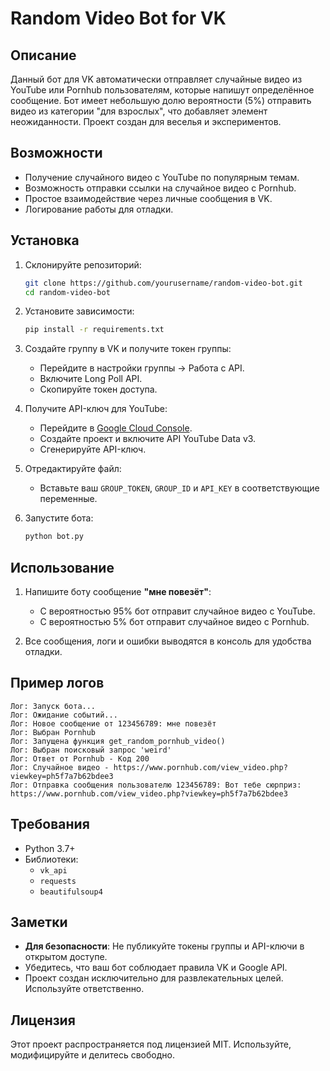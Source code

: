 
# Random Video Bot for VK

## Описание
Данный бот для VK автоматически отправляет случайные видео из YouTube или Pornhub пользователям, которые напишут определённое сообщение. Бот имеет небольшую долю вероятности (5%) отправить видео из категории "для взрослых", что добавляет элемент неожиданности. Проект создан для веселья и экспериментов.

## Возможности
- Получение случайного видео с YouTube по популярным темам.
- Возможность отправки ссылки на случайное видео с Pornhub.
- Простое взаимодействие через личные сообщения в VK.
- Логирование работы для отладки.

## Установка

1. Склонируйте репозиторий:
   ```bash
   git clone https://github.com/yourusername/random-video-bot.git
   cd random-video-bot
   ```

2. Установите зависимости:
   ```bash
   pip install -r requirements.txt
   ```

3. Создайте группу в VK и получите токен группы:
   - Перейдите в настройки группы -> Работа с API.
   - Включите Long Poll API.
   - Скопируйте токен доступа.

4. Получите API-ключ для YouTube:
   - Перейдите в [Google Cloud Console](https://console.cloud.google.com/).
   - Создайте проект и включите API YouTube Data v3.
   - Сгенерируйте API-ключ.

5. Отредактируйте файл:
   - Вставьте ваш `GROUP_TOKEN`, `GROUP_ID` и `API_KEY` в соответствующие переменные.

6. Запустите бота:
   ```bash
   python bot.py
   ```

## Использование

1. Напишите боту сообщение **"мне повезёт"**:
   - С вероятностью 95% бот отправит случайное видео с YouTube.
   - С вероятностью 5% бот отправит случайное видео с Pornhub.

2. Все сообщения, логи и ошибки выводятся в консоль для удобства отладки.

## Пример логов
```
Лог: Запуск бота...
Лог: Ожидание событий...
Лог: Новое сообщение от 123456789: мне повезёт
Лог: Выбран Pornhub
Лог: Запущена функция get_random_pornhub_video()
Лог: Выбран поисковый запрос 'weird'
Лог: Ответ от Pornhub - Код 200
Лог: Случайное видео - https://www.pornhub.com/view_video.php?viewkey=ph5f7a7b62bdee3
Лог: Отправка сообщения пользователю 123456789: Вот тебе сюрприз: https://www.pornhub.com/view_video.php?viewkey=ph5f7a7b62bdee3
```

## Требования
- Python 3.7+
- Библиотеки:
  - `vk_api`
  - `requests`
  - `beautifulsoup4`

## Заметки
- **Для безопасности**: Не публикуйте токены группы и API-ключи в открытом доступе.
- Убедитесь, что ваш бот соблюдает правила VK и Google API.
- Проект создан исключительно для развлекательных целей. Используйте ответственно.

## Лицензия
Этот проект распространяется под лицензией MIT. Используйте, модифицируйте и делитесь свободно.
